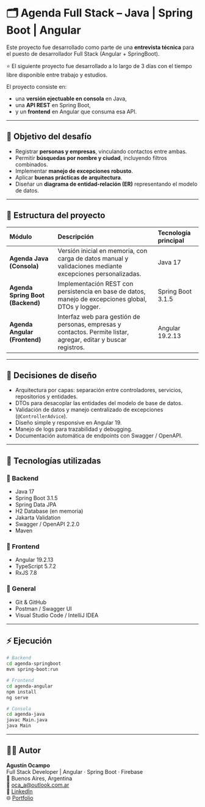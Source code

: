 
# 🗂️ Agenda Full Stack – Java | Spring Boot | Angular 
Este proyecto fue desarrollado como parte de una **entrevista técnica** para el puesto de desarrollador Full Stack (Angular + SpringBoot).

⭐ El siguiente proyecto fue desarrollado a lo largo de 3 días con el tiempo libre disponible entre trabajo y estudios.

El proyecto consiste en:

- una **versión ejectuable en consola** en Java,  
- una **API REST** en Spring Boot,  
- y un **frontend** en Angular que consuma esa API.

---

## 🚀 Objetivo del desafío
- Registrar **personas y empresas**, vinculando contactos entre ambas.  
- Permitir **búsquedas por nombre y ciudad**, incluyendo filtros combinados.  
- Implementar **manejo de excepciones robusto**.  
- Aplicar **buenas prácticas de arquitectura**.  
- Diseñar un **diagrama de entidad-relación (ER)** representando el modelo de datos.

---

## 🧩 Estructura del proyecto

| Módulo | Descripción | Tecnología principal |
|:--|:--|:--|
| **Agenda Java (Consola)** | Versión inicial en memoria, con carga de datos manual y validaciones mediante excepciones personalizadas. | Java 17 |
| **Agenda Spring Boot (Backend)** | Implementación REST con persistencia en base de datos, manejo de excepciones global, DTOs y logger. | Spring Boot 3.1.5 |
| **Agenda Angular (Frontend)** | Interfaz web para gestión de personas, empresas y contactos. Permite listar, agregar, editar y buscar registros. | Angular 19.2.13 |

---

## 🧠 Decisiones de diseño
- Arquitectura por capas: separación entre controladores, servicios, repositorios y entidades.  
- DTOs para desacoplar las entidades del modelo de base de datos.  
- Validación de datos y manejo centralizado de excepciones (`@ControllerAdvice`).  
- Diseño simple y responsive en Angular 19.  
- Manejo de logs para trazabilidad y debugging.  
- Documentación automática de endpoints con Swagger / OpenAPI.  

---

## 🧰 Tecnologías utilizadas

### 🔹 Backend
- Java 17  
- Spring Boot 3.1.5  
- Spring Data JPA  
- H2 Database (en memoria)  
- Jakarta Validation  
- Swagger / OpenAPI 2.2.0  
- Maven  

### 🔹 Frontend
- Angular 19.2.13  
- TypeScript 5.7.2  
- RxJS 7.8  

### 🔹 General
- Git & GitHub  
- Postman / Swagger UI  
- Visual Studio Code / IntelliJ IDEA  

---

## ⚡ Ejecución

```bash
# Backend
cd agenda-springboot
mvn spring-boot:run

# Frontend
cd agenda-angular
npm install
ng serve

# Consola
cd agenda-java
javac Main.java
java Main
```

---

## 👨‍💻 Autor

**Agustín Ocampo**  
Full Stack Developer | Angular · Spring Boot · Firebase  
📍 Buenos Aires, Argentina  
📧 [oca_a@outlook.com.ar](mailto:oca_a@outlook.com.ar)  
🔗 [LinkedIn](https://www.linkedin.com/in/agustin-ocampo-5684b8182/)  
🌐 [Portfolio](https://portfolio-zs.web.app)  
